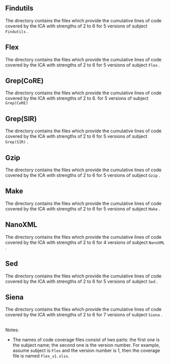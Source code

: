 Findutils
---------- 
The directory contains the files which provide the cumulative lines of code covered by the ICA with strengths of 2 to 6  for 5 versions of subject `Findutils` .

Flex
---------- 
The directory contains the files which provide the cumulative lines of code covered by the ICA with strengths of 2 to 6  for 5 versions of subject `Flex` .

Grep(CoRE)
---------- 
The directory contains the files which provide the cumulative lines of code covered by the ICA with strengths of 2 to 6. for 5 versions of subject `Grep(CoRE)` 

Grep(SIR)
---------- 
The directory contains the files which provide the cumulative lines of code covered by the ICA with strengths of 2 to 6  for 5 versions of subject `Grep(SIR)` .

Gzip
---------- 
The directory contains the files which provide the cumulative lines of code covered by the ICA with strengths of 2 to 6 for 5 versions of subject `Gzip` .

Make
---------- 
The directory contains the files which provide the cumulative lines of code covered by the ICA with strengths of 2 to 6  for 5 versions of subject `Make` .

NanoXML
---------- 
The directory contains the files which provide the cumulative lines of code covered by the ICA with strengths of 2 to 6  for 4 versions of subject `NanoXML` .

Sed
---------- 
The directory contains the files which provide the cumulative lines of code covered by the ICA with strengths of 2 to 6  for 5 versions of subject `Sed` .

Siena
---------- 
The directory contains the files which provide the cumulative lines of code covered by the ICA with strengths of 2 to 6 for 7 versions of subject `Siena` .<br><br>


Notes:
* The names of code coverage files consist of two parts: the first one is the subject name; the second one is the version number. 
For example, assume subject is `Flex` and the version number is 1, then the coverage file is named `Flex_v1.xlsx`.
